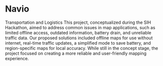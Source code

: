 # Navio
Transportation and Logistics 
This project, conceptualized during the SIH Hackathon, aimed to address common issues in map applications, such as limited offline access, outdated information, battery drain, and unreliable traffic data. 
Our proposed solutions included offline maps for use without internet, real-time traffic updates, a simplified mode to save battery, and region-specific maps for local accuracy. While still in the concept stage, the project focused on creating a more reliable and user-friendly mapping experience.
